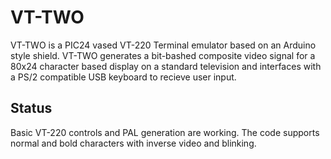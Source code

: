 # VT-TWO

VT-TWO is a PIC24 vased VT-220 Terminal emulator based on an Arduino style shield.
VT-TWO generates a bit-bashed composite video signal for a 80x24 character based
display on a standard television and interfaces with a PS/2 compatible USB keyboard
to recieve user input. 

## Status

Basic VT-220 controls and PAL generation are working. The code supports normal and
bold characters with inverse video and blinking.
